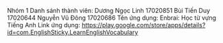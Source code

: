 Nhóm 1
Danh sánh thành viên: 
  Dương Ngọc Linh  17020851
  Bùi Tiến Duy     17020644
  Nguyễn Vũ Đông   17020686
Tên ứng dụng: Enbrai: Học từ vựng Tiếng Anh
Link ứng dụng: https://play.google.com/store/apps/details?id=com.EnglishSticky.LearnEnglishVocabulary
